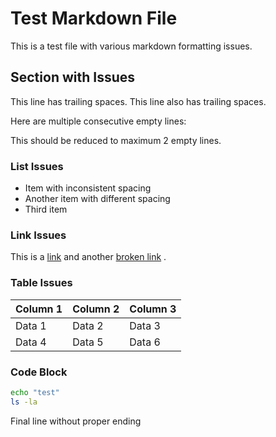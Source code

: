 # Test Markdown File

This is a test file with various markdown formatting issues.

## Section with Issues

This line has trailing spaces.
This line also has trailing spaces.

Here are multiple consecutive empty lines:


This should be reduced to maximum 2 empty lines.

### List Issues

-  Item with inconsistent spacing
-   Another item with different spacing
- Third item

### Link Issues

This is a [link](https://example.com) and another [broken link]() .

### Table Issues

| Column 1 | Column 2    |  Column 3|
|---|---|----|
| Data 1   |Data 2|   Data 3    |
|Data 4|   Data 5  | Data 6|

### Code Block

```bash
echo "test"
ls -la
```

Final line without proper ending
